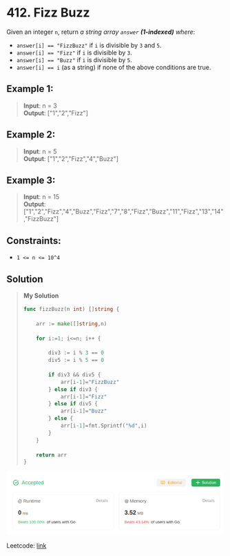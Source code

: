 # 412. Fizz Buzz

Given an integer `n`, return *a string array `answer` **(1-indexed)** where*:

* `answer[i] == "FizzBuzz"` if `i` is divisible by `3` and `5`.
* `answer[i] == "Fizz"` if `i` is divisible by `3`.
* `answer[i] == "Buzz"` if `i` is divisible by `5`.
* `answer[i] == i` (as a string) if none of the above conditions are true.

## Example 1:
> **Input**: n = 3 \
> **Output**: ["1","2","Fizz"]

## Example 2:
> **Input**: n = 5 \
> **Output**: ["1","2","Fizz","4","Buzz"]

## Example 3:
> **Input**: n = 15 \
> **Output**: ["1","2","Fizz","4","Buzz","Fizz","7","8","Fizz","Buzz","11","Fizz","13","14","FizzBuzz"]

## Constraints:
* `1 <= n <= 10^4`

## Solution
> **My Solution**
> ```go
> func fizzBuzz(n int) []string {
>     
>     arr := make([]string,n)
> 
>     for i:=1; i<=n; i++ {
>         
>         div3 := i % 3 == 0
>         div5 := i % 5 == 0
>         
>         if div3 && div5 {
>             arr[i-1]="FizzBuzz"
>         } else if div3 {
>             arr[i-1]="Fizz"
>         } else if div5 {
>             arr[i-1]="Buzz"
>         } else {
>             arr[i-1]=fmt.Sprintf("%d",i)
>         }
>     }
> 
>     return arr
> }
> ```

![result](412.png)

Leetcode: [link](https://leetcode.com/problems/fizz-buzz/description/)